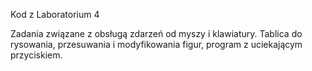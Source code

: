Kod z Laboratorium 4

Zadania związane z obsługą zdarzeń od myszy i klawiatury. Tablica do rysowania, przesuwania i modyfikowania figur, program z uciekającym przyciskiem.

